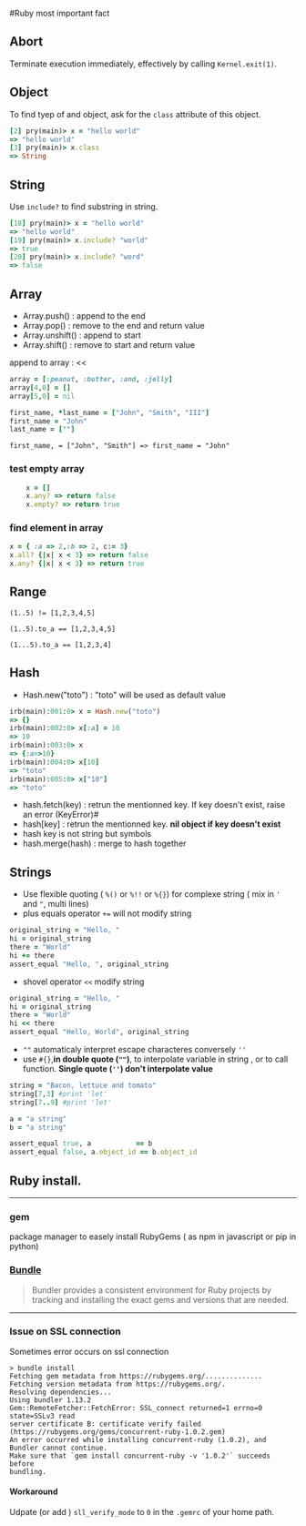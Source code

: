 #Ruby most important fact 

## Abort
Terminate execution immediately, effectively by calling `Kernel.exit(1)`.

## Object 
To find tyep of and object, ask for the `class` attribute of this object.
```ruby
[2] pry(main)> x = "hello world"
=> "hello world"
[3] pry(main)> x.class
=> String
```
## String 
Use `include?` to find substring in string.
```ruby
[18] pry(main)> x = "hello world"
=> "hello world"
[19] pry(main)> x.include? "world"
=> true
[20] pry(main)> x.include? "word"
=> false
```
## Array 

 * Array.push() : append to the end 
 * Array.pop() : remove to the end and return value
 * Array.unshift() : append to start
 * Array.shift() : remove to start and return value

append to array : <<

```ruby
array = [:peanut, :butter, :and, :jelly]
array[4,0] = []
array[5,0] = nil
```

```ruby
first_name, *last_name = ["John", "Smith", "III"]
first_name = "John"
last_name = [""]
```
`first_name, = ["John", "Smith"] => first_name = "John"`

### test empty array 
```ruby 
    x = []
    x.any? => return false
    x.empty? => return true
```

### find element in array 
```ruby
x = { :a => 2,:b => 2, c:= 3}
x.all? {|x| x < 3} => return false
x.any? {|x| x < 3} => return true
```

## Range

`(1..5) != [1,2,3,4,5]`

`(1..5).to_a == [1,2,3,4,5]`

`(1...5).to_a == [1,2,3,4]`

## Hash

* Hash.new("toto") : "toto" will be used as default value 
```ruby
irb(main):001:0> x = Hash.new("toto")
=> {}
irb(main):002:0> x[:a] = 10
=> 10
irb(main):003:0> x
=> {:a=>10}
irb(main):004:0> x[10]
=> "toto"
irb(main):005:0> x["10"]
=> "toto"
```
* hash.fetch(key) : retrun the mentionned key. If key doesn't exist, raise an error (KeyError)# 
* hash[key] : retrun the mentionned key. **nil object if key doesn't exist**
* hash key is not string but symbols
* hash.merge(hash) : merge to hash together

## Strings
* Use flexible quoting ( `%()` or `%!!` or `%{}`) for complexe string ( mix in `'` and `"`, multi lines)
* plus equals operator `+=` will not modify string
```ruby
original_string = "Hello, "
hi = original_string
there = "World"
hi += there
assert_equal "Hello, ", original_string
```
* shovel operator `<<` modify string 
```ruby
original_string = "Hello, "
hi = original_string
there = "World"
hi << there
assert_equal "Hello, World", original_string
```
* `""` automaticaly interpret escape characteres conversely `''`
* use `#{}`,**in double quote (`""`)**, to interpolate variable in string , or to call function. **Single quote (`''`) don't interpolate value**
```ruby
string = "Bacon, lettuce and tomato"
string[7,3] #print 'let'
string[7..9] #print 'let'

a = "a string"
b = "a string"

assert_equal true, a           == b
assert_equal false, a.object_id == b.object_id
```
## Ruby install. 
---
### gem 
package manager to easely install RubyGems ( as npm in javascript or pip in python)

### [Bundle](http://bundler.io/)
>Bundler provides a consistent environment for Ruby projects by tracking and installing the exact gems and versions that are needed. 

---
### Issue on SSL connection 
Sometimes error occurs on ssl connection 
```
> bundle install                                                                   
Fetching gem metadata from https://rubygems.org/..............                     
Fetching version metadata from https://rubygems.org/.                              
Resolving dependencies...                                                          
Using bundler 1.13.2                                                               
Gem::RemoteFetcher::FetchError: SSL_connect returned=1 errno=0 state=SSLv3 read    
server certificate B: certificate verify failed                                    
(https://rubygems.org/gems/concurrent-ruby-1.0.2.gem)                              
An error occurred while installing concurrent-ruby (1.0.2), and                    
Bundler cannot continue.                                                           
Make sure that `gem install concurrent-ruby -v '1.0.2'` succeeds before            
bundling.                                                                          

```

#### Workaround 
 Udpate (or add ) `sll_verify_mode` to `0` in the `.gemrc` of your home path. 